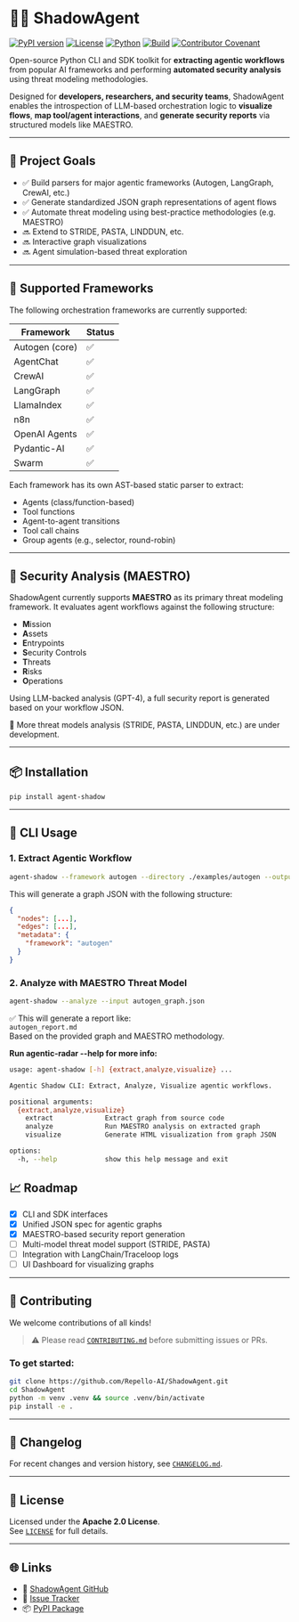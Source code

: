 # 🕵️‍♀️ ShadowAgent

[![PyPI version](https://img.shields.io/pypi/v/agent-shadow.svg?color=blue)](https://pypi.org/project/agent-shadow/)
[![License](https://img.shields.io/github/license/Repello-AI/ShadowAgent)](./LICENSE)
[![Python](https://img.shields.io/pypi/pyversions/agent-shadow.svg)](https://pypi.org/project/agent-shadow/)
[![Build](https://img.shields.io/github/actions/workflow/status/Repello-AI/ShadowAgent/python-app.yml?label=build)](https://github.com/Repello-AI/ShadowAgent/actions)
[![Contributor Covenant](https://img.shields.io/badge/Contributor%20Covenant-2.1-4baaaa.svg)](code_of_conduct.md)

Open-source Python CLI and SDK toolkit for **extracting agentic workflows** from popular AI frameworks and performing **automated security analysis** using threat modeling methodologies.

Designed for **developers, researchers, and security teams**, ShadowAgent enables the introspection of LLM-based orchestration logic to **visualize flows**, **map tool/agent interactions**, and **generate security reports** via structured models like MAESTRO.

---

## 🎯 Project Goals

- ✅ Build parsers for major agentic frameworks (Autogen, LangGraph, CrewAI, etc.)
- ✅ Generate standardized JSON graph representations of agent flows
- ✅ Automate threat modeling using best-practice methodologies (e.g. MAESTRO)
- 🔜 Extend to STRIDE, PASTA, LINDDUN, etc.
- 🔜 Interactive graph visualizations
- 🔜 Agent simulation-based threat exploration

---

## 🧱 Supported Frameworks

The following orchestration frameworks are currently supported:

| Framework         | Status  |
|------------------|---------|
| Autogen (core)    | ✅      |
| AgentChat         | ✅      |
| CrewAI            | ✅      |
| LangGraph         | ✅      |
| LlamaIndex        | ✅      |
| n8n               | ✅      |
| OpenAI Agents     | ✅      |
| Pydantic-AI       | ✅      |
| Swarm             | ✅      |

Each framework has its own AST-based static parser to extract:
- Agents (class/function-based)
- Tool functions
- Agent-to-agent transitions
- Tool call chains
- Group agents (e.g., selector, round-robin)

---

## 🔐 Security Analysis (MAESTRO)

ShadowAgent currently supports **MAESTRO** as its primary threat modeling framework. It evaluates agent workflows against the following structure:

- **M**ission
- **A**ssets
- **E**ntrypoints
- **S**ecurity Controls
- **T**hreats
- **R**isks
- **O**perations

Using LLM-backed analysis (GPT-4), a full security report is generated based on your workflow JSON.

🧪 More threat models analysis (STRIDE, PASTA, LINDDUN, etc.) are under development.

---

## 📦 Installation

```bash
pip install agent-shadow
```

---

## 🚀 CLI Usage

### 1. Extract Agentic Workflow

```bash
agent-shadow --framework autogen --directory ./examples/autogen --output autogen_graph.json
```

This will generate a graph JSON with the following structure:

```json
{
  "nodes": [...],
  "edges": [...],
  "metadata": {
    "framework": "autogen"
  }
}
```

### 2. Analyze with MAESTRO Threat Model

```bash
agent-shadow --analyze --input autogen_graph.json
```

✅ This will generate a report like:  
`autogen_report.md`  
Based on the provided graph and MAESTRO methodology.


__Run agentic-radar --help for more info:__
```bash
usage: agent-shadow [-h] {extract,analyze,visualize} ...

Agentic Shadow CLI: Extract, Analyze, Visualize agentic workflows.

positional arguments:
  {extract,analyze,visualize}
    extract             Extract graph from source code
    analyze             Run MAESTRO analysis on extracted graph
    visualize           Generate HTML visualization from graph JSON

options:
  -h, --help            show this help message and exit
```

## 📈 Roadmap

- [x] CLI and SDK interfaces
- [x] Unified JSON spec for agentic graphs
- [x] MAESTRO-based security report generation
- [ ] Multi-model threat model support (STRIDE, PASTA)
- [ ] Integration with LangChain/Traceloop logs
- [ ] UI Dashboard for visualizing graphs

---

## 🤝 Contributing

We welcome contributions of all kinds!

> ⚠️ Please read [`CONTRIBUTING.md`](./CONTRIBUTING.md) before submitting issues or PRs.

### To get started:

```bash
git clone https://github.com/Repello-AI/ShadowAgent.git
cd ShadowAgent
python -m venv .venv && source .venv/bin/activate
pip install -e .
```

---

## 📜 Changelog

For recent changes and version history, see [`CHANGELOG.md`](./CHANGELOG.md).

---

## 📄 License

Licensed under the **Apache 2.0 License**.  
See [`LICENSE`](./LICENSE) for full details.

---

## 🌐 Links

- 🧠 [ShadowAgent GitHub](https://github.com/Repello-AI/ShadowAgent)
- 🐞 [Issue Tracker](https://github.com/Repello-AI/ShadowAgent/issues)
- 📦 [PyPI Package](https://pypi.org/project/agent-shadow/)

